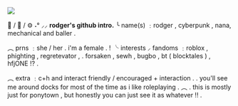 ![](https://files.catbox.moe/fb2b2v.png)

🐾 / 🦈 / ⚙️ ˖° ⸝⸝ **rodger's github intro.**
╰ name(s) ﹕rodger , cyberpunk , nana, mechanical and baller .

︵ prns ﹕she / her . i'm a female . !
╰ interests ⸝ fandoms ﹕roblox , phighting , regretevator ,
. forsaken , sewh , bugbo , bt ( blocktales ) , hfjONE !? .

︵ extra ﹕c+h and interact friendly / encouraged + interaction .
.  you'll see me around docks for most of the time as i like roleplaying .
︵ . this is mostly just for ponytown , but honestly you can just see it as whatever !! .
